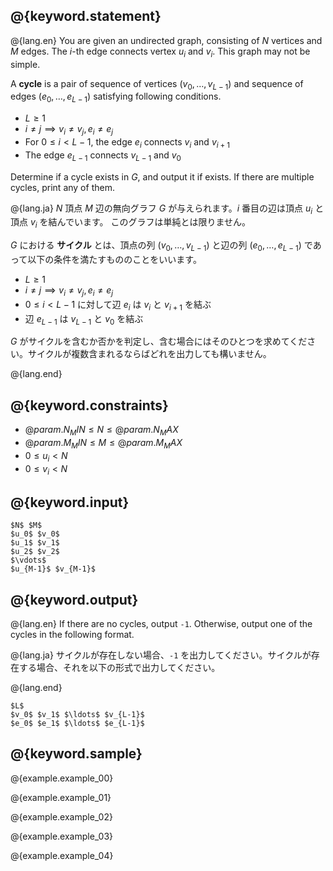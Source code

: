 ## @{keyword.statement}

@{lang.en}
You are given an undirected graph, consisting of $N$ vertices and $M$ edges.
The $i$-th edge connects vertex $u_i$ and $v_i$.
This graph may not be simple. 

A **cycle** is a pair of sequence of vertices $(v_0, \ldots, v_{L-1})$ and sequence of edges $(e_0, \ldots, e_{L-1})$ satisfying following conditions. 

- $L\geq 1$
- $i\neq j \implies v_i\neq v_j, e_i\neq e_j$
- For $0\leq i < L- 1$, the edge $e_i$ connects $v_i$ and $v_{i+1}$
- The edge $e_{L-1}$ connects $v_{L-1}$ and $v_{0}$

Determine if a cycle exists in $G$, and output it if exists. 
If there are multiple cycles, print any of them.

@{lang.ja}
$N$ 頂点 $M$ 辺の無向グラフ $G$ が与えられます。$i$ 番目の辺は頂点 $u_i$ と頂点 $v_i$ を結んでいます。
このグラフは単純とは限りません。

$G$ における **サイクル** とは、頂点の列 $(v_0, \ldots, v_{L-1})$ と辺の列 $(e_0, \ldots, e_{L-1})$ であって以下の条件を満たすもののことをいいます。

- $L\geq 1$
- $i\neq j \implies v_i\neq v_j, e_i\neq e_j$
- $0\leq i < L - 1$ に対して辺 $e_i$ は $v_i$ と $v_{i+1}$ を結ぶ
- 辺 $e_{L-1}$ は $v_{L-1}$ と $v_0$ を結ぶ

$G$ がサイクルを含むか否かを判定し、含む場合にはそのひとつを求めてください。サイクルが複数含まれるならばどれを出力しても構いません。

@{lang.end}

## @{keyword.constraints}

- $@{param.N_MIN} \leq N \leq @{param.N_MAX}$
- $@{param.M_MIN} \leq M \leq @{param.M_MAX}$
- $0 \leq u_i \lt N$
- $0 \leq v_i \lt N$


## @{keyword.input}

```
$N$ $M$
$u_0$ $v_0$
$u_1$ $v_1$
$u_2$ $v_2$
$\vdots$
$u_{M-1}$ $v_{M-1}$
```

## @{keyword.output}

@{lang.en}
If there are no cycles, output ```-1```. Otherwise, output one of the cycles in the following format. 

@{lang.ja}
サイクルが存在しない場合、```-1``` を出力してください。サイクルが存在する場合、それを以下の形式で出力してください。

@{lang.end}
```
$L$
$v_0$ $v_1$ $\ldots$ $v_{L-1}$
$e_0$ $e_1$ $\ldots$ $e_{L-1}$
```

## @{keyword.sample}

@{example.example_00}

@{example.example_01}

@{example.example_02}

@{example.example_03}

@{example.example_04}
